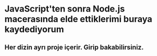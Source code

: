 # JavaScript'ten sonra Node.js macerasında elde ettiklerimi buraya kaydediyorum
## Her dizin ayrı proje içerir. Girip bakabilirsiniz.
